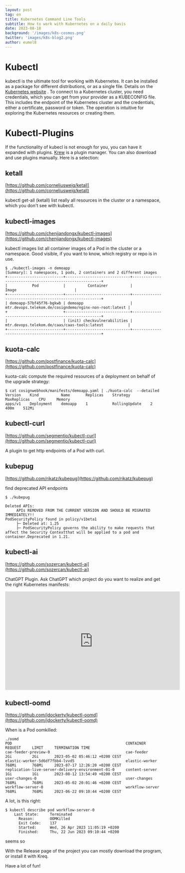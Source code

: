 ```yaml
---
layout: post
tag: en
title: Kubernetes Command Line Tools
subtitle: How to work with Kubernetes on a daily basis
date: 2023-08-18
background: '/images/k8s-cosmos.png'
twitter: 'images/k8s-blog2.png'
author: eumel8
---
```


# Kubectl
kubectl is the ultimate tool for working with Kubernetes. It can be installed as a package for different distributions, or as a single file. Details on the [Kubernetes website](https://kubernetes.io/de/docs/tasks/tools/install-kubectl/) . To connect to a Kubernetes cluster, you need credentials, which you can get from your provider as a KUBECONFIG file. This includes the endpoint of the Kubernetes cluster and the credentials, either a certificate, password or token. The operation is intuitive for exploring the Kubernetes resources or creating them.

# Kubectl-Plugins
If the functionality of kubecl is not enough for you, you can have it expanded with plugins. [Krew](https://krew.sigs.k8s.io/plugins/) is a plugin manager. You can also download and use plugins manually. Here is a selection:

## ketall

[https://github.com/corneliusweig/ketall](https://github.com/corneliusweig/ketall)

kubectl get-all (ketall) list really all resources in the cluster or a namespace, which you don't see with kubectl.

## kubectl-images

[https://github.com/chenjiandongx/kubectl-images](https://github.com/chenjiandongx/kubectl-images)

kubectl images list all container images of a Pod in the cluster or a namespace. Good visible, if you want to know, which registry or repo is in use.

```
$ ./kubectl-images -n demoapp
[Summary]: 1 namespaces, 1 pods, 2 containers and 2 different images
+-------------------------+-----------------------------+--------------------------------------------------------+
|           Pod           |          Container          |                         Image                          |
+-------------------------+-----------------------------+--------------------------------------------------------+
| demoapp-57bf45f76-bgkwb | demoapp                     | mtr.devops.telekom.de/cosigndemo/nginx-non-root:latest |
+                         +-----------------------------+--------------------------------------------------------+
|                         | (init) checkvulnerabilities | mtr.devops.telekom.de/caas/caas-tools:latest           |
+-------------------------+-----------------------------+--------------------------------------------------------+
```

## kuota-calc

[https://github.com/postfinance/kuota-calc](https://github.com/postfinance/kuota-calc)

kuota-calc compute the required resources of a deployment on behalf of the upgrade strategy:

```
$ cat cosignwebhook/manifests/demoapp.yaml | ./kuota-calc  --detailed
Version    Kind          Name       Replicas    Strategy         MaxReplicas    CPU     Memory    
apps/v1    Deployment    demoapp    1           RollingUpdate    2              400m    512Mi     
```


## kubectl-curl

[https://github.com/segmentio/kubectl-curl](https://github.com/segmentio/kubectl-curl)

A plugin to get http endpoints of a Pod with curl.

## kubepug

[https://github.com/rikatz/kubepug](https://github.com/rikatz/kubepug)

find deprecated API endpoints

```
$ ./kubepug 

Deleted APIs:
     APIs REMOVED FROM THE CURRENT VERSION AND SHOULD BE MIGRATED IMMEDIATELY!!
PodSecurityPolicy found in policy/v1beta1
     ├─ Deleted at: 1.25
     ├─ PodSecurityPolicy governs the ability to make requests that affect the Security Contextthat will be applied to a pod and container.Deprecated in 1.21.
```

## kubectl-ai

[https://github.com/sozercan/kubectl-ai](https://github.com/sozercan/kubectl-ai)

ChatGPT Plugin. Ask ChatGPT which project do you want to realize and get the right Kubernetes manifests:

<iframe width="560" height="315" src="https://www.youtube.com/embed/j6lO-zvWVdc" title="YouTube video player" frameborder="0" allow="accelerometer; autoplay; clipboard-write; encrypted-media; gyroscope; picture-in-picture; web-share" allowfullscreen></iframe>

## kubectl-oomd

[https://github.com/jdockerty/kubectl-oomd](https://github.com/jdockerty/kubectl-oomd)

When is a Pod oomkilled:

```
./oomd 
POD                                                   CONTAINER           REQUEST     LIMIT     TERMINATION TIME
cae-feeder-preview-0                                  cae-feeder          2Gi         2Gi       2023-05-02 05:46:12 +0200 CEST
elastic-worker-5d6df7fbb4-lvvd5                       elastic-worker      768Mi       768Mi     2023-07-17 12:26:20 +0200 CEST
replication-live-server-delivery-environment-01-0     content-server      1Gi         1Gi       2023-08-12 13:54:49 +0200 CEST
user-changes-0                                        user-changes        768Mi       768Mi     2023-05-02 20:01:46 +0200 CEST
workflow-server-0                                     workflow-server     768Mi       768Mi     2023-06-22 09:10:44 +0200 CEST
```

A lot, is this right:

```
$ kubectl describe pod workflow-server-0
    Last State:     Terminated
      Reason:       OOMKilled
      Exit Code:    137
      Started:      Wed, 26 Apr 2023 11:05:19 +0200
      Finished:     Thu, 22 Jun 2023 09:10:44 +0200
```

seems so

With the Release page of the project you can mostly download the program, or install it with Kreq.

Have a lot of fun!
